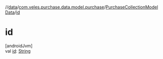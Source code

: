 //[data](../../../index.md)/[com.veles.purchase.data.model.purchase](../index.md)/[PurchaseCollectionModelData](index.md)/[id](id.md)

# id

[androidJvm]\
val [id](id.md): [String](https://kotlinlang.org/api/latest/jvm/stdlib/kotlin/-string/index.html)
